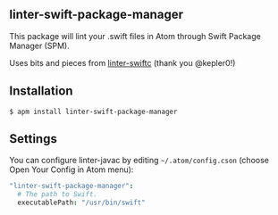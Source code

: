 ##  linter-swift-package-manager

This package will lint your .swift files in Atom through Swift Package Manager (SPM).

Uses bits and pieces from [linter-swiftc](https://github.com/AtomLinter/linter-swiftc) (thank you @kepler0!)

## Installation
```
$ apm install linter-swift-package-manager
```

## Settings

You can configure linter-javac by editing `~/.atom/config.cson` (choose Open
Your Config in Atom menu):

```coffeescript
"linter-swift-package-manager":
  # The path to Swift.   
  executablePath: "/usr/bin/swift"
```
